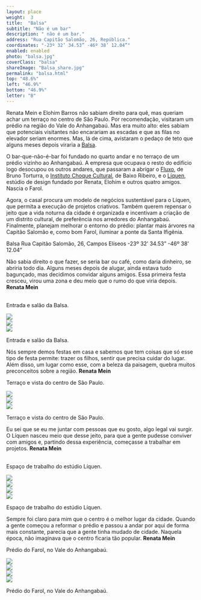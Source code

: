 ```yaml
---
layout: place
weight:  3
title:  "Balsa"
subtitle: "Não é um bar"
description: " não é um bar."
address: "Rua Capitão Salomão, 26, República."
coordinates: "-23º 32’ 34.53” -46º 38’ 12.04”"
enabled: enabled
photo: "balsa.jpg"
coverClass: "balsa"
shareImage: "Balsa_share.jpg"
permalink: "balsa.html"
top: "48.6%"
left: "46.9%"
bottom: "46.9%"
letter: "B"
---
```

<div class="container">
  <div class="row">
    <div class="col-md-10 col-md-offset-1">
      <p>Renata Mein e Elohim Barros não sabiam direito para quê, mas queriam achar um terraço no centro de São Paulo. Por recomendação, visitaram um prédio na região do Vale do Anhangabaú. Mas era muito alto: eles sabiam que potenciais visitantes não encarariam as escadas e que as filas no elevador seriam enormes. Mas, lá de cima, avistaram o pedaço de teto que alguns meses depois viraria a <a href="http://www.facebook.com/balsa26" target="_blank">Balsa</a>.</p>
      <p>O bar-que-não-é-bar foi fundado no quarto andar e no terraço de um prédio vizinho ao Anhangabaú. A empresa que ocupava o resto do edifício logo desocupou os outros andares, que passaram a abrigar o <a href="http://www.fluxo.net/" target="_blank">Fluxo</a>, de Bruno Torturra, o <a href="http://www.institutochoquecultural.org.br/eduqativomain/" target="_blank">Instituto Choque Cultural</a>, de Baixo Ribeiro, e o <a href="http://projetodraft.com/liquen/" target="_blank">Líquen</a>, estúdio de design fundado por Renata, Elohim e outros quatro amigos. Nascia o Farol.</p>
      <p>Agora, o casal procura um modelo de negócios sustentável para o Líquen, que permita a execução de projetos criativos. Também querem repensar o jeito que a vida noturna da cidade é organizada e incentivam a criação de um distrito cultural, de preferência nos arredores do Anhangabaú. Finalmente, planejam melhorar o entorno do prédio: plantar mais árvores na Capitão Salomão e, como bom Farol, iluminar a ponte da Santa Ifigênia.</p>
    </div>
  </div>
  <div class="location row">
    <div class="col-md-4 col-md-offset-4 text-center">
      <span class="company">Balsa</span>
      <span class="address">Rua Capitão Salomão, 26, Campos Elíseos</span>
      <span class="coordinates">-23º 32’ 34.53” -46º 38’ 12.04”</span>
      <div class="compass"></div>
    </div>
  </div>
</div>



<div class="centro-container">

  <!-- bloco 1 -->
  <div class="fixie-text-container">
    <div class="row margin-bottom">
      <div class="col-md-4 show-smooth fixie-text">
        <p>
          <span class="plantin">
            Não sabia direito o que fazer, se seria bar ou café, como daria dinheiro, se abriria todo dia. Alguns meses depois de alugar, ainda estava tudo bagunçado, mas decidimos convidar alguns amigos. Essa primeira festa cresceu, virou uma zona e deu meio que o rumo do que viria depois.
          </span>
          <span class="dia">
            <strong>Renata Mein</strong>
          </span>
        </p>
        <p><br><span class="caption right desktop-only">Entrada e salão da Balsa.</span></p>
      </div>
      <div class="col-md-8 pull-right">
      	<div class="col-md-8 show-smooth" style="padding:0">
          <img src="img/content/balsa/balsa_01.jpg">
      	</div>
      </div>
    </div>
    <div class="row margin-bottom">
      <div class="col-md-6 pull-right show-smooth">
        <img src="img/content/balsa/balsa_02.jpg">
      </div>
    </div>
    <div class="row margin-bottom double">
      <div class="col-md-8 pull-right show-smooth">
        <img src="img/content/balsa/balsa_03.jpg">
        <p><span class="caption top mobile-only">Entrada e salão da Balsa.</span></p>
      </div>
    </div>
  </div>

  <!-- bloco 2 -->
  <div class="fixie-text-container">
    <div class="row margin-bottom">
      <div class="col-md-4 show-smooth fixie-text f-right">
        <p>
          <span class="plantin">
            Nós sempre demos festas em casa e sabemos que tem coisas que só esse tipo de festa permite: trazer os filhos, sentir que precisa cuidar do lugar. Além disso, um lugar como esse, com a beleza da paisagem, quebra muitos preconceitos sobre a região.
          </span>
          <span class="dia">
            <strong>Renata Mein</strong>
          </span>
        </p>
        <p><span class="caption left desktop-only">Terraço e vista do centro de São Paulo.</span></p>
      </div>
      <div class="col-md-8 show-smooth">
        <img src="img/content/balsa/balsa_04.jpg">
      </div>
    </div>
    <div class="row margin-bottom">
      <div class="col-md-6 col-md-offset-2 show-smooth">
        <img src="img/content/balsa/balsa_05.jpg">
      </div>
    </div>
    <div class="row margin-bottom double">
      <div class="col-md-6 col-md-offset-2 show-smooth">
        <img src="img/content/balsa/balsa_06.jpg">
        <p><span class="caption top mobile-only">Terraço e vista do centro de São Paulo.</span></p>
      </div>
    </div>
  </div>

  <!-- bloco 3 -->
  <div class="fixie-text-container">
    <div class="row margin-bottom">
      <div class="col-md-4 show-smooth fixie-text">
        <p>
          <span class="plantin">
            Eu sei que se eu me juntar com pessoas que eu gosto, algo legal vai surgir. O Líquen nasceu meio que desse jeito, para que a gente pudesse conviver com amigos e, partindo dessa experiência, começasse a trabalhar em projetos.
          </span>
          <span class="dia">
            <strong>Renata Mein</strong>
          </span>
        </p>
        <p><br><span class="caption right desktop-only">Espaço de trabalho do estúdio Líquen.</span></p>
      </div>
      <div class="col-md-8 pull-right">
      	<div class="show-smooth" style="padding:0">
          <img src="img/content/balsa/balsa_liquen_07.jpg">
      	</div>
      </div>
    </div>
    <div class="row margin-bottom">
      <div class="col-md-6 pull-right show-smooth">
        <img src="img/content/balsa/balsa_liquen_08.jpg">
      </div>
    </div>
    <div class="row margin-bottom">
      <div class="col-md-4 col-md-offset-6 show-smooth">
        <img src="img/content/balsa/balsa_liquen_09.jpg">
      </div>
    </div>
    <div class="row margin-bottom double">
      <div class="col-md-6 col-md-offset-4 show-smooth">
        <img src="img/content/balsa/balsa_liquen_10.jpg">
        <p><span class="caption top mobile-only">Espaço de trabalho do estúdio Líquen.</span></p>
      </div>
    </div>
  </div>

  <!-- bloco 4 -->
  <div class="fixie-text-container">
    <div class="row margin-bottom">
      <div class="col-md-4 show-smooth fixie-text f-right">
        <p>
          <span class="plantin">
            Sempre foi claro para mim que o centro é o melhor lugar da cidade. Quando a gente começou a reformar o prédio e passou a andar por aqui de forma mais constante, parecia que a gente tinha mudado de cidade. Naquela época, não imaginava que o centro ficaria tão popular.
          </span>
          <span class="dia">
            <strong>Renata Mein</strong>
          </span>
        </p>
        <p><span class="caption left desktop-only">Prédio do Farol, no Vale do Anhangabaú.</span></p>
      </div>
      <div class="col-md-8 show-smooth">
        <img src="img/content/balsa/balsa_11.jpg">
      </div>
    </div>
    <div class="row margin-bottom">
      <div class="col-md-6 col-md-offset-2 show-smooth">
        <img src="img/content/balsa/balsa_12.jpg">
      </div>
    </div>
    <div class="row margin-bottom">
      <div class="col-md-6 show-smooth">
        <img src="img/content/balsa/balsa_13.jpg">
      </div>
    </div>
    <div class="row margin-bottom double">
      <div class="col-md-8 show-smooth">
        <img src="img/content/balsa/balsa_14.jpg">
        <p><span class="caption top mobile-only">Prédio do Farol, no Vale do Anhangabaú.</span></p>
      </div>
    </div>
  </div>








</div>

